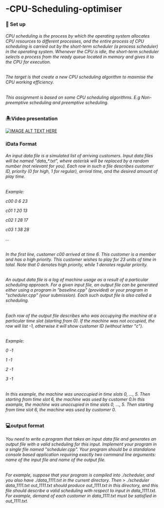 # -CPU-Scheduling-optimiser

### :rocket: Set up
<h6> CPU scheduling is the process by which the operating system allocates CPU resources to different processes, and the entire process of CPU scheduling is carried out by the short-term scheduler (a process scheduler) in the operating system. Whenever the CPU is idle, the short-term scheduler selects a process from the ready queue located in memory and gives it to the CPU for execution.</h6>

<h6>The target is that create a new CPU scheduling  algorithm to maxmise the CPU working efficiency.</h6>

<h6>This assignment is based on some CPU scheduling algorithms. E.g  Non-preemptive scheduling and preemptive scheduling.</h6>

### 🏝️Video presentation
[![IMAGE ALT TEXT HERE](http://img.youtube.com/vi/bcdKHnG-KS8/0.jpg)](https://www.youtube.com/watch?v=bcdKHnG-KS8)

### ℹ️Data Format
<h6>An input data file is a simulated list of arriving customers. Input data files will be named "data_*.txt", where asterisk will be replaced by a random number (not relevant for you). Each row in such a file describes customer ID, priority (0 for high, 1 for regular), arrival time, and the desired amount of play time. </h6>

<h6>Example:

c00 0 6 23

c01 1 20 13

c02 1 28 17

c03 1 38 28

...</h6>

<h6>In the first line, customer c00 arrived at time 6. This customer is a member and has a high priority. This customer wishes to play for 23 units of time in total. Note that 0 denotes high priority, while 1 denotes regular priority.</h6>

<h6>An output data file is a log of machine usage as a result of a particular scheduling approach. For a given input file, an output file can be generated either using a program in "baseline.cpp" (provided) or your program in "scheduler.cpp" (your submission). Each such output file is also called a scheduling.</h6>

<h6>Each row of the output file describes who was occupying the machine at a particular time slot (starting from 0). If the machine was not occupied, the row will list -1, otherwise it will show customer ID (without letter "c").</h6>

<h6>Example:

0 -1
  
1 -1
  
2 -1
  
3 -1
</h6>
  
<h6>In this example, the machine was unoccupied in time slots 0, ..., 5. Then starting from time slot 6, the machine was used by customer 0.In this example, the machine was unoccupied in time slots 0, ..., 5. Then starting from time slot 6, the machine was used by customer 0.</h6>

### 💻output format
<h6>
 You need to write a program that takes an input data file and generates an output file with a valid scheduling for this input. Implement your program in a single file named "scheduler.cpp". Your program should be a standalone console based application requiring exactly two command line arguments: name of the input file and name of the output file.
</h6>
<h6>
For example, suppose that your program is compiled into ./scheduler, and you also have ./data_1111.txt in the current directory. Then > ./scheduler data_1111.txt out_1111.txt should produce out_1111.txt in this directory, and this file should describe a valid scheduling with respect to input in data_1111.txt. For example, demand of each customer in data_1111.txt must be satisfied in out_1111.txt.
 </h6>
